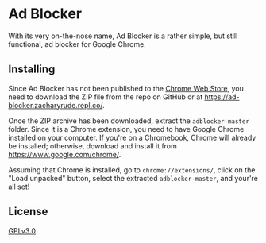 # **Ad Blocker**

With its very on-the-nose name, Ad Blocker is a rather simple, but still functional, ad blocker for Google Chrome.

## __Installing__

Since Ad Blocker has not been published to the [Chrome Web Store](https://chrome.google.com/webstore), you need to download the ZIP file from the repo on GitHub or at https://ad-blocker.zacharyrude.repl.co/.

Once the ZIP archive has been downloaded, extract the `adblocker-master` folder. Since it is a Chrome extension, you need to have Google Chrome installed on your computer. If you're on a Chromebook, Chrome will already be installed; otherwise, download and install it from https://www.google.com/chrome/.

Assuming that Chrome is installed, go to `chrome://extensions/`, click on the "Load unpacked" button, select the extracted `adblocker-master`, and your're all set!

## **License**

[GPLv3.0](LICENSE.txt)